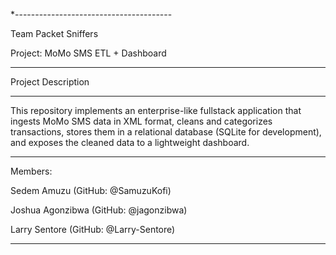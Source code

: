 *---------------------------------------

Team Packet Sniffers

Project: MoMo SMS ETL + Dashboard

-----------------------------------------

Project Description

-----------------------------------------

This repository implements an enterprise-like fullstack application that ingests MoMo SMS data in XML format, cleans and categorizes transactions, stores them in a relational database (SQLite for development), and exposes the cleaned data to a lightweight dashboard.

----------------------------------------

Members:

Sedem Amuzu (GitHub: @SamuzuKofi)

Joshua Agonzibwa (GitHub: @jagonzibwa)

Larry Sentore (GitHub: @Larry-Sentore)

----------------------------------------
